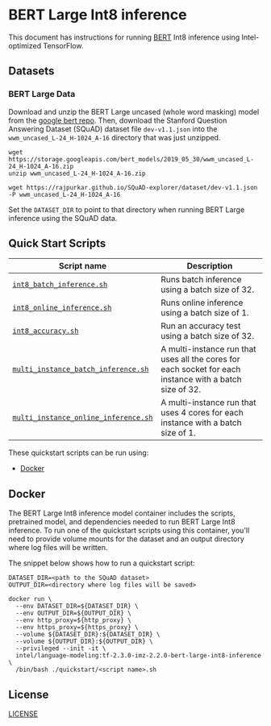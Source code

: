<!--- 0. Title -->
# BERT Large Int8 inference

<!-- 10. Description -->

This document has instructions for running
[BERT](https://github.com/google-research/bert#what-is-bert) Int8 inference
using Intel-optimized TensorFlow.

<!--- 30. Datasets -->
## Datasets

### BERT Large Data
Download and unzip the BERT Large uncased (whole word masking) model from the
[google bert repo](https://github.com/google-research/bert#pre-trained-models).
Then, download the Stanford Question Answering Dataset (SQuAD) dataset file `dev-v1.1.json` into the `wwm_uncased_L-24_H-1024_A-16` directory that was just unzipped.

```
wget https://storage.googleapis.com/bert_models/2019_05_30/wwm_uncased_L-24_H-1024_A-16.zip
unzip wwm_uncased_L-24_H-1024_A-16.zip

wget https://rajpurkar.github.io/SQuAD-explorer/dataset/dev-v1.1.json -P wwm_uncased_L-24_H-1024_A-16
```
Set the `DATASET_DIR` to point to that directory when running BERT Large inference using the SQuAD data.

<!--- 40. Quick Start Scripts -->
## Quick Start Scripts

| Script name | Description |
|-------------|-------------|
| [`int8_batch_inference.sh`](int8_batch_inference.sh) | Runs batch inference using a batch size of 32. |
| [`int8_online_inference.sh`](int8_online_inference.sh) | Runs online inference using a batch size of 1. |
| [`int8_accuracy.sh`](int8_accuracy.sh) | Run an accuracy test using a batch size of 32. |
| [`multi_instance_batch_inference.sh`](multi_instance_batch_inference.sh) | A multi-instance run that uses all the cores for each socket for each instance with a batch size of 32. |
| [`multi_instance_online_inference.sh`](multi_instance_online_inference.sh) | A multi-instance run that uses 4 cores for each instance with a batch size of 1. |

These quickstart scripts can be run using:
* [Docker](#docker)

<!-- 60. Docker -->
## Docker

The BERT Large Int8 inference model container includes the scripts,
pretrained model, and dependencies needed to run BERT Large Int8
inference. To run one of the quickstart scripts using this container, you'll
need to provide volume mounts for the dataset and an output directory
where log files will be written.

The snippet below shows how to run a quickstart script:
```
DATASET_DIR=<path to the SQuAD dataset>
OUTPUT_DIR=<directory where log files will be saved>

docker run \
  --env DATASET_DIR=${DATASET_DIR} \
  --env OUTPUT_DIR=${OUTPUT_DIR} \
  --env http_proxy=${http_proxy} \
  --env https_proxy=${https_proxy} \
  --volume ${DATASET_DIR}:${DATASET_DIR} \
  --volume ${OUTPUT_DIR}:${OUTPUT_DIR} \
  --privileged --init -it \
  intel/language-modeling:tf-2.3.0-imz-2.2.0-bert-large-int8-inference \
  /bin/bash ./quickstart/<script name>.sh
```

<!--- 80. License -->
## License

[LICENSE](/LICENSE)

